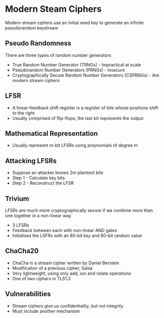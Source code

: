 # Modern Steam Ciphers

Modern stream ciphers use an initial seed key to generate an infinite pseudorandom keystream

## Pseudo Randomness
There are three types of random number generators
- True Random Number Generator (TRNGs) - Impractical at scale
- Pseudorandom Number Generators (PRNGs) - insecure 
- Cryptographically Secure Random Number Generators (CSPRNGs) - Are modern stream ciphers

## LFSR
- A linear-feedback shift register is a register of bits whose positions shift to the right
- Usually comprised of flip-flops, the last bit represents the output

## Mathematical Representation
- Usually represent m-bit LFSRs using polynomials of degree m

## Attacking LFSRs
- Suppose an attacker knows $2m$ plaintext bits
- Step 1 - Calculate key bits
- Step 2 - Reconstruct the LFSR

## Trivium 
LFSRs are much more cryptographically secure if we combine more than one together in a non-linear way
- 3 LFSRs
- Feedback between each with non-linear AND gates
- Initialises the LSFRs with an 80-bit key and 80-bit random value

## ChaCha20
- ChaCha is a stream cipher written by Daniel Berstein
- Modificaiton of a previous cipher, Salsa
- Very lightweight, using only add, xor and rotate operations
- One of two ciphers in TLS1.3

## Vulnerabilities 
- Stream ciphers give us confidentiality, but not integrity
- Must include another mechanism